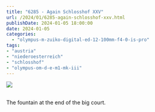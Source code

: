 ```yaml
---
title: "6285 - Again Schlosshof XXV"
url: /2024/01/6285-again-schlosshof-xxv.html
publishDate: 2024-01-05 18:00:00
date: 2024-01-05
categories:
  - "olympus-m-zuiko-digital-ed-12-100mm-f4-0-is-pro"
tags:
- "austria"
- "niederoesterreich"
- "schlosshof"
- "olympus-om-d-e-m1-mk-iii"
---
```

<div class="container">
<div class="center"><a target="_blank" href="https://d25zfm9zpd7gm5.cloudfront.net/1200x1200/2020/20200614_125642_lr.jpg"><img class="webfeedsFeaturedVisual" src="https://d25zfm9zpd7gm5.cloudfront.net/0600x0600/2020/20200614_125642_lr.jpg" /></a></div>
</div>
<br />

The fountain at the end of the big court.
